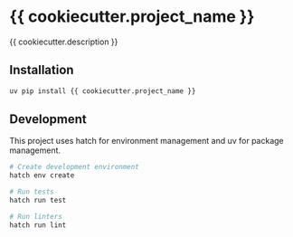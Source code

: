 # {{ cookiecutter.project_name }}

{{ cookiecutter.description }}

## Installation

```bash
uv pip install {{ cookiecutter.project_name }}
```

## Development

This project uses hatch for environment management and uv for package management.

```bash
# Create development environment
hatch env create

# Run tests
hatch run test

# Run linters
hatch run lint
```
